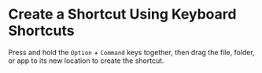 # Create a Shortcut Using Keyboard Shortcuts
Press and hold the `Option` + `Command` keys together, then drag the file, folder, or app to its new location to create the shortcut.
